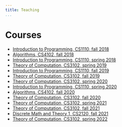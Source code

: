 ```yaml
---
title: Teaching
...
```



# Courses

- [Introduction to Programming, CS1110, fall 2018](http://cs1110.cs.virginia.edu/f18/)
- [Algorithms, CS4102, fall 2018](http://www.cs.virginia.edu/~njb2b/cs4102/f18/)
- [Introduction to Programming, CS1110, spring 2018](http://cs1110.cs.virginia.edu/s18)
- [Theory of Computation, CS3102, spring 2019](http://www.cs.virginia.edu/~njb2b/cs3102/s19/)
- [Introduction to Programming, CS1110, fall 2019](http://cs1110.cs.virginia.edu/f19)
- [Theory of Computation, CS3102, fall 2019](http://uvatoc.github.io/f19)
- [Theory of Computation, CS3102, spring 2020](http://www.cs.virginia.edu/~njb2b/cstheory/s2020/)
- [Introduction to Programming, CS1110, spring 2020](http://cs1110.cs.virginia.edu/s20)
- [Algorithms, CS4102, fall 2020](http://www.cs.virginia.edu/~njb2b/cs4102/f20/)
- [Theory of Computation, CS3102, fall 2020](http://uvatoc.github.io/f20)
- [Theory of Computation, CS3102, spring 2021](http://www.cs.virginia.edu/~njb2b/cstheory/s2021/)
- [Theory of Computation, CS3102, fall 2021](http://uvatoc.github.io)
- [Discrete Math and Theory 1, CS2120, fall 2021](http://www.cs.virginia.edu/~njb2b/cs2120/f2021/)
- [Theory of Computation, CS3102, spring 2022](http://www.cs.virginia.edu/~njb2b/cstheory/s2022/)
